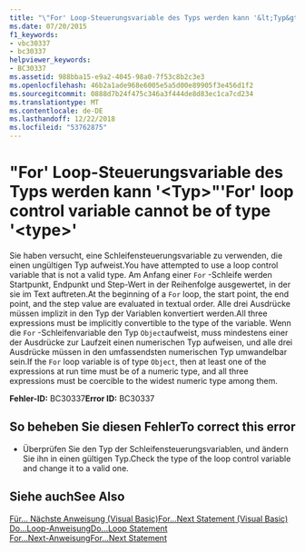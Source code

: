 ```yaml
---
title: "\"For' Loop-Steuerungsvariable des Typs werden kann '&lt;Typ&gt;\""
ms.date: 07/20/2015
f1_keywords:
- vbc30337
- bc30337
helpviewer_keywords:
- BC30337
ms.assetid: 988bba15-e9a2-4045-98a0-7f53c8b2c3e3
ms.openlocfilehash: 46b2a1ade968e6005e5a5d00e89905f3e456d1f2
ms.sourcegitcommit: 0888d7b24f475c346a3f444de8d83ec1ca7cd234
ms.translationtype: MT
ms.contentlocale: de-DE
ms.lasthandoff: 12/22/2018
ms.locfileid: "53762875"
---
```

# <a name="for-loop-control-variable-cannot-be-of-type-lttypegt"></a><span data-ttu-id="0a151-102">"For' Loop-Steuerungsvariable des Typs werden kann '&lt;Typ&gt;"</span><span class="sxs-lookup"><span data-stu-id="0a151-102">'For' loop control variable cannot be of type '&lt;type&gt;'</span></span>
<span data-ttu-id="0a151-103">Sie haben versucht, eine Schleifensteuerungsvariable zu verwenden, die einen ungültigen Typ aufweist.</span><span class="sxs-lookup"><span data-stu-id="0a151-103">You have attempted to use a loop control variable that is not a valid type.</span></span> <span data-ttu-id="0a151-104">Am Anfang einer `For` -Schleife werden Startpunkt, Endpunkt und Step-Wert in der Reihenfolge ausgewertet, in der sie im Text auftreten.</span><span class="sxs-lookup"><span data-stu-id="0a151-104">At the beginning of a `For` loop, the start point, the end point, and the step value are evaluated in textual order.</span></span> <span data-ttu-id="0a151-105">Alle drei Ausdrücke müssen implizit in den Typ der Variablen konvertiert werden.</span><span class="sxs-lookup"><span data-stu-id="0a151-105">All three expressions must be implicitly convertible to the type of the variable.</span></span> <span data-ttu-id="0a151-106">Wenn die `For` -Schleifenvariable den Typ `Object`aufweist, muss mindestens einer der Ausdrücke zur Laufzeit einen numerischen Typ aufweisen, und alle drei Ausdrücke müssen in den umfassendsten numerischen Typ umwandelbar sein.</span><span class="sxs-lookup"><span data-stu-id="0a151-106">If the `For` loop variable is of type `Object`, then at least one of the expressions at run time must be of a numeric type, and all three expressions must be coercible to the widest numeric type among them.</span></span>  
  
 <span data-ttu-id="0a151-107">**Fehler-ID:** BC30337</span><span class="sxs-lookup"><span data-stu-id="0a151-107">**Error ID:** BC30337</span></span>  
  
## <a name="to-correct-this-error"></a><span data-ttu-id="0a151-108">So beheben Sie diesen Fehler</span><span class="sxs-lookup"><span data-stu-id="0a151-108">To correct this error</span></span>  
  
-   <span data-ttu-id="0a151-109">Überprüfen Sie den Typ der Schleifensteuerungsvariablen, und ändern Sie ihn in einen gültigen Typ.</span><span class="sxs-lookup"><span data-stu-id="0a151-109">Check the type of the loop control variable and change it to a valid one.</span></span>  
  
## <a name="see-also"></a><span data-ttu-id="0a151-110">Siehe auch</span><span class="sxs-lookup"><span data-stu-id="0a151-110">See Also</span></span>  
 [<span data-ttu-id="0a151-111">Für... Nächste Anweisung (Visual Basic)</span><span class="sxs-lookup"><span data-stu-id="0a151-111">For...Next Statement (Visual Basic)</span></span>](../language-reference/statements/for-next-statement.md)  
 [<span data-ttu-id="0a151-112">Do...Loop-Anweisung</span><span class="sxs-lookup"><span data-stu-id="0a151-112">Do...Loop Statement</span></span>](../../visual-basic/language-reference/statements/do-loop-statement.md)  
 [<span data-ttu-id="0a151-113">For...Next-Anweisung</span><span class="sxs-lookup"><span data-stu-id="0a151-113">For...Next Statement</span></span>](../../visual-basic/language-reference/statements/for-next-statement.md)
